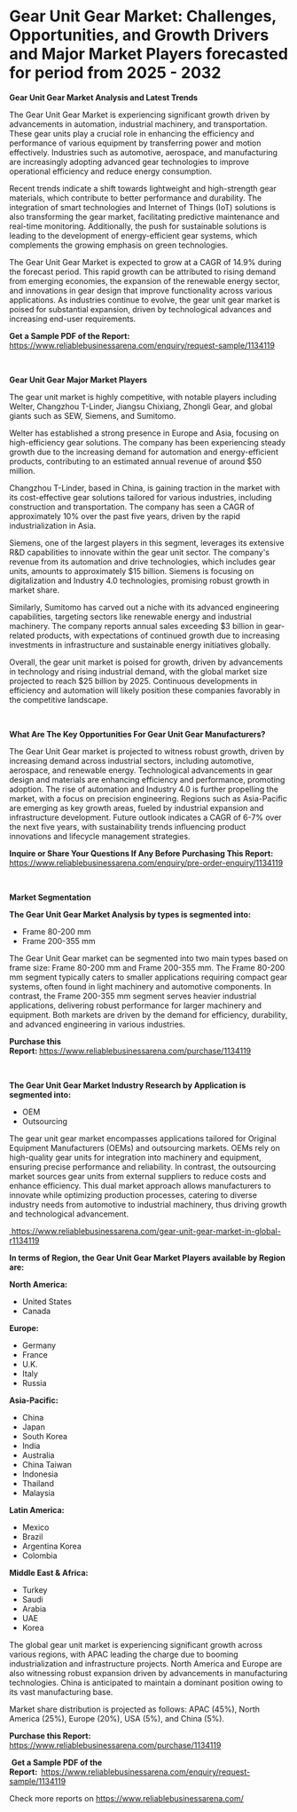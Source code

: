 <p><h1>Gear Unit Gear Market: Challenges, Opportunities, and Growth Drivers and Major Market Players forecasted for period from 2025 - 2032</h1></p><p><strong>Gear Unit Gear Market Analysis and Latest Trends</strong></p>
<p><p>The Gear Unit Gear Market is experiencing significant growth driven by advancements in automation, industrial machinery, and transportation. These gear units play a crucial role in enhancing the efficiency and performance of various equipment by transferring power and motion effectively. Industries such as automotive, aerospace, and manufacturing are increasingly adopting advanced gear technologies to improve operational efficiency and reduce energy consumption.</p><p>Recent trends indicate a shift towards lightweight and high-strength gear materials, which contribute to better performance and durability. The integration of smart technologies and Internet of Things (IoT) solutions is also transforming the gear market, facilitating predictive maintenance and real-time monitoring. Additionally, the push for sustainable solutions is leading to the development of energy-efficient gear systems, which complements the growing emphasis on green technologies.</p><p>The Gear Unit Gear Market is expected to grow at a CAGR of 14.9% during the forecast period. This rapid growth can be attributed to rising demand from emerging economies, the expansion of the renewable energy sector, and innovations in gear design that improve functionality across various applications. As industries continue to evolve, the gear unit gear market is poised for substantial expansion, driven by technological advances and increasing end-user requirements.</p></p>
<p><strong>Get a Sample PDF of the Report:&nbsp;</strong> <a href="https://www.reliablebusinessarena.com/enquiry/request-sample/1134119?utm_campaign=3586&utm_medium=2&utm_source=Github&utm_content=ia&utm_term=25032025&utm_id=gear-unit-gear">https://www.reliablebusinessarena.com/enquiry/request-sample/1134119</a></p>
<p>&nbsp;</p>
<p><strong>Gear Unit Gear Major Market Players</strong></p>
<p><p>The gear unit market is highly competitive, with notable players including Welter, Changzhou T-Linder, Jiangsu Chixiang, Zhongli Gear, and global giants such as SEW, Siemens, and Sumitomo. </p><p>Welter has established a strong presence in Europe and Asia, focusing on high-efficiency gear solutions. The company has been experiencing steady growth due to the increasing demand for automation and energy-efficient products, contributing to an estimated annual revenue of around $50 million.</p><p>Changzhou T-Linder, based in China, is gaining traction in the market with its cost-effective gear solutions tailored for various industries, including construction and transportation. The company has seen a CAGR of approximately 10% over the past five years, driven by the rapid industrialization in Asia.</p><p>Siemens, one of the largest players in this segment, leverages its extensive R&D capabilities to innovate within the gear unit sector. The company's revenue from its automation and drive technologies, which includes gear units, amounts to approximately $15 billion. Siemens is focusing on digitalization and Industry 4.0 technologies, promising robust growth in market share.</p><p>Similarly, Sumitomo has carved out a niche with its advanced engineering capabilities, targeting sectors like renewable energy and industrial machinery. The company reports annual sales exceeding $3 billion in gear-related products, with expectations of continued growth due to increasing investments in infrastructure and sustainable energy initiatives globally.</p><p>Overall, the gear unit market is poised for growth, driven by advancements in technology and rising industrial demand, with the global market size projected to reach $25 billion by 2025. Continuous developments in efficiency and automation will likely position these companies favorably in the competitive landscape.</p></p>
<p>&nbsp;</p>
<p><strong>What Are The Key Opportunities For Gear Unit Gear Manufacturers?</strong></p>
<p><p>The Gear Unit Gear market is projected to witness robust growth, driven by increasing demand across industrial sectors, including automotive, aerospace, and renewable energy. Technological advancements in gear design and materials are enhancing efficiency and performance, promoting adoption. The rise of automation and Industry 4.0 is further propelling the market, with a focus on precision engineering. Regions such as Asia-Pacific are emerging as key growth areas, fueled by industrial expansion and infrastructure development. Future outlook indicates a CAGR of 6-7% over the next five years, with sustainability trends influencing product innovations and lifecycle management strategies.</p></p>
<p><strong>Inquire or Share Your Questions If Any Before Purchasing This Report:</strong> <a href="https://www.reliablebusinessarena.com/enquiry/pre-order-enquiry/1134119?utm_campaign=3586&utm_medium=2&utm_source=Github&utm_content=ia&utm_term=25032025&utm_id=gear-unit-gear">https://www.reliablebusinessarena.com/enquiry/pre-order-enquiry/1134119</a></p>
<p>&nbsp;</p>
<p><strong>Market Segmentation</strong></p>
<p><strong>The Gear Unit Gear Market Analysis by types is segmented into:</strong></p>
<p><ul><li>Frame 80-200 mm</li><li>Frame 200-355 mm</li></ul></p>
<p><p>The Gear Unit Gear market can be segmented into two main types based on frame size: Frame 80-200 mm and Frame 200-355 mm. The Frame 80-200 mm segment typically caters to smaller applications requiring compact gear systems, often found in light machinery and automotive components. In contrast, the Frame 200-355 mm segment serves heavier industrial applications, delivering robust performance for larger machinery and equipment. Both markets are driven by the demand for efficiency, durability, and advanced engineering in various industries.</p></p>
<p><strong>Purchase this Report:&nbsp;</strong><a href="https://www.reliablebusinessarena.com/purchase/1134119?utm_campaign=3586&utm_medium=2&utm_source=Github&utm_content=ia&utm_term=25032025&utm_id=gear-unit-gear">https://www.reliablebusinessarena.com/purchase/1134119</a></p>
<p>&nbsp;</p>
<p><strong>The Gear Unit Gear Market Industry Research by Application is segmented into:</strong></p>
<p><ul><li>OEM</li><li>Outsourcing</li></ul></p>
<p><p>The gear unit gear market encompasses applications tailored for Original Equipment Manufacturers (OEMs) and outsourcing markets. OEMs rely on high-quality gear units for integration into machinery and equipment, ensuring precise performance and reliability. In contrast, the outsourcing market sources gear units from external suppliers to reduce costs and enhance efficiency. This dual market approach allows manufacturers to innovate while optimizing production processes, catering to diverse industry needs from automotive to industrial machinery, thus driving growth and technological advancement.</p></p>
<p><a href="https://www.reliablebusinessarena.com/gear-unit-gear-market-in-global-r1134119?utm_campaign=3586&utm_medium=2&utm_source=Github&utm_content=ia&utm_term=25032025&utm_id=gear-unit-gear">&nbsp;https://www.reliablebusinessarena.com/gear-unit-gear-market-in-global-r1134119</a></p>
<p><strong>In terms of Region, the Gear Unit Gear Market Players available by Region are:</strong></p>
<p>
    <p> <strong> North America: </strong>
        <ul>
            <li>United States</li>
            <li>Canada</li>
        </ul>
        </p> 
    <p> <strong> Europe: </strong>
        <ul>
            <li>Germany</li>
            <li>France</li>
            <li>U.K.</li>
            <li>Italy</li>
            <li>Russia</li>
        </ul>
        </p> 
    <p> <strong> Asia-Pacific: </strong>
        <ul>
            <li>China</li>
            <li>Japan</li>
            <li>South Korea</li>
            <li>India</li>
            <li>Australia</li>
            <li>China Taiwan</li>
            <li>Indonesia</li>
            <li>Thailand</li>
            <li>Malaysia</li>
        </ul>
        </p> 
    <p> <strong> Latin America: </strong>
        <ul>
            <li>Mexico</li>
            <li>Brazil</li>
            <li>Argentina Korea</li>
            <li>Colombia</li>
        </ul>
        </p> 
    <p> <strong> Middle East & Africa: </strong>
        <ul>
            <li>Turkey</li>
            <li>Saudi</li>
            <li>Arabia</li>
            <li>UAE</li>
            <li>Korea</li>
        </ul>
    </p>
    </p>
<p><p>The global gear unit market is experiencing significant growth across various regions, with APAC leading the charge due to booming industrialization and infrastructure projects. North America and Europe are also witnessing robust expansion driven by advancements in manufacturing technologies. China is anticipated to maintain a dominant position owing to its vast manufacturing base. </p><p>Market share distribution is projected as follows: APAC (45%), North America (25%), Europe (20%), USA (5%), and China (5%).</p></p>
<p><strong>Purchase this Report: </strong><a href="https://www.reliablebusinessarena.com/purchase/1134119?utm_campaign=3586&utm_medium=2&utm_source=Github&utm_content=ia&utm_term=25032025&utm_id=gear-unit-gear">https://www.reliablebusinessarena.com/purchase/1134119</a></p>
<p>&nbsp;<strong>Get a Sample PDF of the Report:&nbsp;&nbsp;</strong><a href="https://www.reliablebusinessarena.com/enquiry/request-sample/1134119?utm_campaign=3586&utm_medium=2&utm_source=Github&utm_content=ia&utm_term=25032025&utm_id=gear-unit-gear">https://www.reliablebusinessarena.com/enquiry/request-sample/1134119</a></p>
<p><strong></strong></p>
<p>Check more reports on <a href="https://www.reliablebusinessarena.com/?utm_campaign=3586&utm_medium=2&utm_source=Github&utm_content=ia&utm_term=25032025&utm_id=gear-unit-gear">https://www.reliablebusinessarena.com/</a></p>